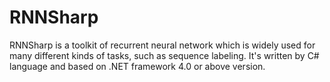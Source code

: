 # RNNSharp
RNNSharp is a toolkit of recurrent neural network which is widely used for many different kinds of tasks, such as sequence labeling. It's written by C# language and based on .NET framework 4.0 or above version.

